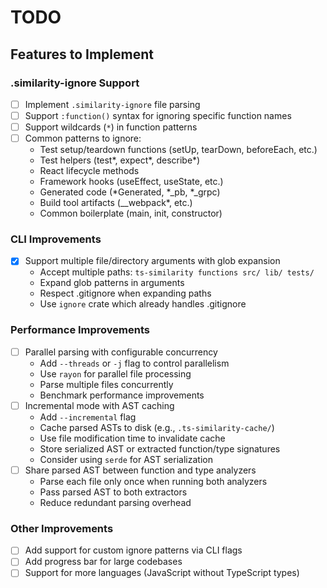 # TODO

## Features to Implement

### .similarity-ignore Support
- [ ] Implement `.similarity-ignore` file parsing
- [ ] Support `:function()` syntax for ignoring specific function names
- [ ] Support wildcards (`*`) in function patterns
- [ ] Common patterns to ignore:
  - Test setup/teardown functions (setUp, tearDown, beforeEach, etc.)
  - Test helpers (test*, expect*, describe*)
  - React lifecycle methods
  - Framework hooks (useEffect, useState, etc.)
  - Generated code (*Generated, *_pb, *_grpc)
  - Build tool artifacts (__webpack*, etc.)
  - Common boilerplate (main, init, constructor)

### CLI Improvements
- [x] Support multiple file/directory arguments with glob expansion
  - Accept multiple paths: `ts-similarity functions src/ lib/ tests/`
  - Expand glob patterns in arguments
  - Respect .gitignore when expanding paths
  - Use `ignore` crate which already handles .gitignore

### Performance Improvements
- [ ] Parallel parsing with configurable concurrency
  - Add `--threads` or `-j` flag to control parallelism
  - Use `rayon` for parallel file processing
  - Parse multiple files concurrently
  - Benchmark performance improvements
- [ ] Incremental mode with AST caching
  - Add `--incremental` flag
  - Cache parsed ASTs to disk (e.g., `.ts-similarity-cache/`)
  - Use file modification time to invalidate cache
  - Store serialized AST or extracted function/type signatures
  - Consider using `serde` for AST serialization
- [ ] Share parsed AST between function and type analyzers
  - Parse each file only once when running both analyzers
  - Pass parsed AST to both extractors
  - Reduce redundant parsing overhead

### Other Improvements
- [ ] Add support for custom ignore patterns via CLI flags
- [ ] Add progress bar for large codebases
- [ ] Support for more languages (JavaScript without TypeScript types)